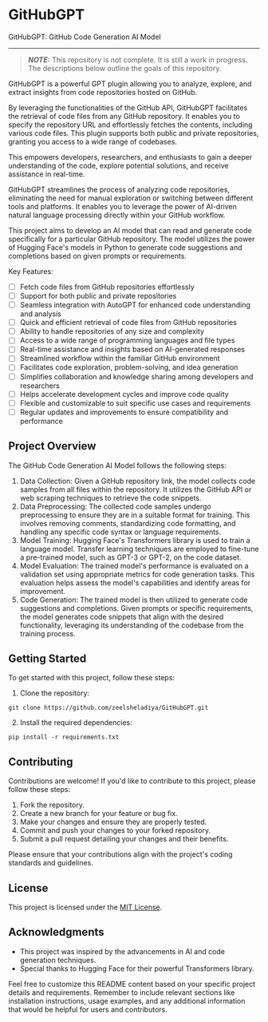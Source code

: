 # GitHubGPT
GitHubGPT: GitHub Code Generation AI Model

-------

> **_NOTE:_**  This repository is not complete. It is still a work in progress. The descriptions below outline the goals of this repository.

GitHubGPT is a powerful GPT plugin allowing you to analyze, explore, and extract insights from code repositories hosted on GitHub.

By leveraging the functionalities of the GitHub API, GitHubGPT facilitates the retrieval of code files from any GitHub repository. It enables you to specify the repository URL and effortlessly fetches the contents, including various code files. This plugin supports both public and private repositories, granting you access to a wide range of codebases.

This empowers developers, researchers, and enthusiasts to gain a deeper understanding of the code, explore potential solutions, and receive assistance in real-time.

GitHubGPT streamlines the process of analyzing code repositories, eliminating the need for manual exploration or switching between different tools and platforms. It enables you to leverage the power of AI-driven natural language processing directly within your GitHub workflow.

This project aims to develop an AI model that can read and generate code specifically for a particular GitHub repository. The model utilizes the power of Hugging Face's models in Python to generate code suggestions and completions based on given prompts or requirements.

Key Features:
- [ ] Fetch code files from GitHub repositories effortlessly
- [ ] Support for both public and private repositories
- [ ] Seamless integration with AutoGPT for enhanced code understanding and analysis
- [ ] Quick and efficient retrieval of code files from GitHub repositories
- [ ] Ability to handle repositories of any size and complexity
- [ ] Access to a wide range of programming languages and file types
- [ ] Real-time assistance and insights based on AI-generated responses
- [ ] Streamlined workflow within the familiar GitHub environment
- [ ] Facilitates code exploration, problem-solving, and idea generation
- [ ] Simplifies collaboration and knowledge sharing among developers and researchers
- [ ] Helps accelerate development cycles and improve code quality
- [ ] Flexible and customizable to suit specific use cases and requirements
- [ ] Regular updates and improvements to ensure compatibility and performance

## Project Overview

The GitHub Code Generation AI Model follows the following steps:

1. Data Collection: Given a GitHub repository link, the model collects code samples from all files within the repository. It utilizes the GitHub API or web scraping techniques to retrieve the code snippets.
2. Data Preprocessing: The collected code samples undergo preprocessing to ensure they are in a suitable format for training. This involves removing comments, standardizing code formatting, and handling any specific code syntax or language requirements.
3. Model Training: Hugging Face's Transformers library is used to train a language model. Transfer learning techniques are employed to fine-tune a pre-trained model, such as GPT-3 or GPT-2, on the code dataset.
4. Model Evaluation: The trained model's performance is evaluated on a validation set using appropriate metrics for code generation tasks. This evaluation helps assess the model's capabilities and identify areas for improvement.
5. Code Generation: The trained model is then utilized to generate code suggestions and completions. Given prompts or specific requirements, the model generates code snippets that align with the desired functionality, leveraging its understanding of the codebase from the training process.


## Getting Started

To get started with this project, follow these steps:

1. Clone the repository:
```
git clone https://github.com/zeelsheladiya/GitHubGPT.git
```

2. Install the required dependencies:
```
pip install -r requirements.txt
```

## Contributing

Contributions are welcome! If you'd like to contribute to this project, please follow these steps:

1. Fork the repository.
2. Create a new branch for your feature or bug fix.
3. Make your changes and ensure they are properly tested.
4. Commit and push your changes to your forked repository.
5. Submit a pull request detailing your changes and their benefits.

Please ensure that your contributions align with the project's coding standards and guidelines.

## License

This project is licensed under the [MIT License](LICENSE).

## Acknowledgments

- This project was inspired by the advancements in AI and code generation techniques.
- Special thanks to Hugging Face for their powerful Transformers library.

Feel free to customize this README content based on your specific project details and requirements. Remember to include relevant sections like installation instructions, usage examples, and any additional information that would be helpful for users and contributors.